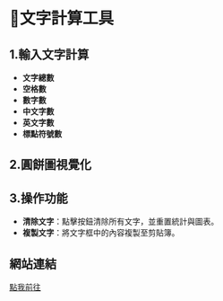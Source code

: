 # 🧮文字計算工具

## 1.輸入文字計算
- **文字總數**
- **空格數**
- **數字數**
- **中文字數**
- **英文字數**
- **標點符號數**

## 2.圓餅圖視覺化
  
## 3.操作功能
- **清除文字**：點擊按鈕清除所有文字，並重置統計與圖表。
- **複製文字**：將文字框中的內容複製至剪貼簿。

## 網站連結
[點我前往](https://jerrylee00125.github.io/wordcount/)



